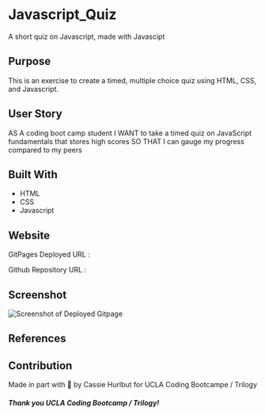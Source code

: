 # Javascript_Quiz
A short quiz on Javascript, made with Javascipt

## Purpose
This is an exercise to create a timed, multiple choice quiz using HTML, CSS, and Javascript. 

## User Story 
AS A coding boot camp student
I WANT to take a timed quiz on JavaScript fundamentals that stores high scores
SO THAT I can gauge my progress compared to my peers

## Built With
* HTML
* CSS
* Javascript 

## Website

GitPages Deployed URL : 

Github Repository URL : 

## Screenshot

![Screenshot of Deployed Gitpage]()

## References 



## Contribution
Made in part with :potato: by Cassie Hurlbut for UCLA Coding Bootcampe / Trilogy 

##### Thank you UCLA Coding Bootcamp / Trilogy! 